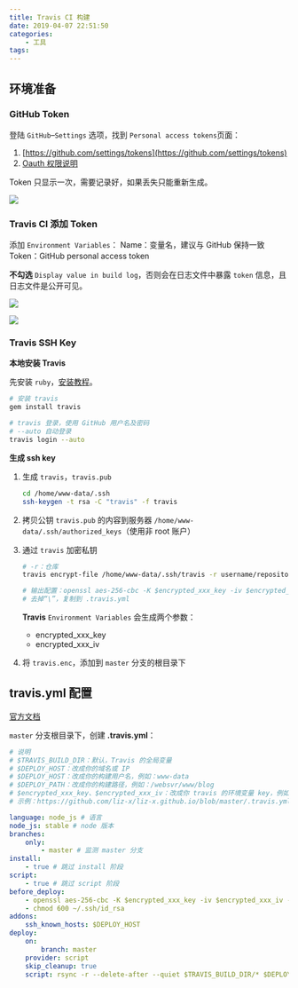 ```yaml
---
title: Travis CI 构建
date: 2019-04-07 22:51:50
categories:
    - 工具
tags:
---
```


## 环境准备

### GitHub Token

登陆 `GitHub`–`Settings` 选项，找到 `Personal access tokens`页面：
1. [https://github.com/settings/tokens](https://github.com/settings/tokens)
2. [Oauth 权限说明](https://developer.github.com/apps/building-oauth-apps/understanding-scopes-for-oauth-apps/)

Token 只显示一次，需要记录好，如果丢失只能重新生成。

![](https://ws3.sinaimg.cn/large/006tNc79gy1g02lydhjsjj31hm0u0jug.jpg)

### Travis CI 添加 Token

添加 `Environment Variables`：
Name：变量名，建议与 GitHub 保持一致
Token：GitHub personal access token

**不勾选** `Display value in build log`，否则会在日志文件中暴露 `token` 信息，且日志文件是公开可见。

![](https://ws4.sinaimg.cn/large/006tNc79gy1g02lz55e9bj31y00eugmc.jpg)

![](https://ws2.sinaimg.cn/large/006tNc79gy1g02lyosx7zj31xo0g0aal.jpg)

### Travis SSH Key

**本地安装 Travis**

先安装 `ruby`，[安装教程](./install-ruby.md)。

```sh
# 安装 travis
gem install travis

# travis 登录，使用 GitHub 用户名及密码
# --auto 自动登录
travis login --auto
```

**生成 ssh key**

1. 生成 `travis`，`travis.pub`

   ```sh
   cd /home/www-data/.ssh
   ssh-keygen -t rsa -C "travis" -f travis
   ```

2. 拷贝公钥 `travis.pub` 的内容到服务器 `/home/www-data/.ssh/authorized_keys`（使用非 root 账户）

3. 通过 `travis` 加密私钥

   ```sh
   # -r：仓库
   travis encrypt-file /home/www-data/.ssh/travis -r username/repository

   # 输出配置：openssl aes-256-cbc -K $encrypted_xxx_key -iv $encrypted_xxx_iv -in travis.enc -out ~\/.ssh/travis -d
   # 去掉“\”，复制到 .travis.yml
   ```

   **Travis** `Environment Variables` 会生成两个参数：

   - encrypted_xxx_key
   - encrypted_xxx_iv

4. 将 `travis.enc`，添加到 `master` 分支的根目录下



## travis.yml 配置

[官方文档](https://docs.travis-ci.com/)

`master` 分支根目录下，创建 **.travis.yml**：

```yaml
# 说明
# $TRAVIS_BUILD_DIR：默认，Travis 的全局变量
# $DEPLOY_HOST：改成你的域名或 IP
# $DEPLOY_HOST：改成你的构建用户名，例如：www-data
# $DEPLOY_PATH：改成你的构建路径，例如：/websvr/www/blog
# $encrypted_xxx_key、$encrypted_xxx_iv：改成你 travis 的环境变量 key，例如：$encrypted_123_key、$encrypted_123_iv
# 示例：https://github.com/liz-x/liz-x.github.io/blob/master/.travis.yml

language: node_js # 语言
node_js: stable # node 版本
branches:
    only:
        - master # 监测 master 分支
install:
    - true # 跳过 install 阶段
script:
    - true # 跳过 script 阶段
before_deploy:
    - openssl aes-256-cbc -K $encrypted_xxx_key -iv $encrypted_xxx_iv -in travis.enc -out ~/.ssh/id_rsa -d
    - chmod 600 ~/.ssh/id_rsa
addons:
    ssh_known_hosts: $DEPLOY_HOST
deploy:
    on:
        branch: master
    provider: script
    skip_cleanup: true
    script: rsync -r --delete-after --quiet $TRAVIS_BUILD_DIR/* $DEPLOY_USER@$DEPLOY_HOST:$DEPLOY_PATH
```

